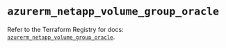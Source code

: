 # `azurerm_netapp_volume_group_oracle`

Refer to the Terraform Registry for docs: [`azurerm_netapp_volume_group_oracle`](https://registry.terraform.io/providers/hashicorp/azurerm/4.47.0/docs/resources/netapp_volume_group_oracle).
